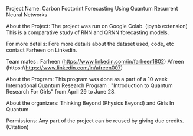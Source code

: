 Project Name: 
Carbon Footprint Forecasting Using Quantum Recurrent Neural Networks

About the Project:
The project was run on Google Colab. (ipynb extension)
This is a comparative study of RNN and QRNN forecasting models.

For more details:
Fore more details about the dataset used, code, etc contact Farheen on Linkedin. 

Team mates : 
Farheen (https://www.linkedin.com/in/farheen1802)
Afreen (https://https://www.linkedin.com/in/afreen007)

About the Program:
This program was done as a part of a 10 week International Quantum Research Program : "Introduction to Quantum Research For Girls" from April 29 to June 28.

About the organizers:
Thinking Beyond (Physics Beyond) and Girls In Quantum

Permissions:
Any part of the project can be reused by giving due credits. (Citation)
